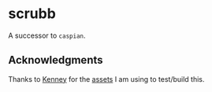 # scrubb

A successor to `caspian`.

## Acknowledgments
Thanks to [Kenney](https://www.kenney.nl) for the [assets](https://www.kenney.nl/assets/voxel-pack) I am using to test/build this.

